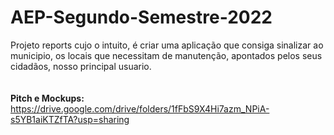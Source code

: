 # AEP-Segundo-Semestre-2022
Projeto reports cujo o intuito, é criar uma aplicação que consiga sinalizar ao municipio, 
os locais que necessitam de manutenção, apontados pelos seus cidadãos, nosso principal usuario.
<br><br><br>
<b>Pitch e Mockups:</b>
https://drive.google.com/drive/folders/1fFbS9X4Hi7azm_NPiA-s5YB1aiKTZfTA?usp=sharing
